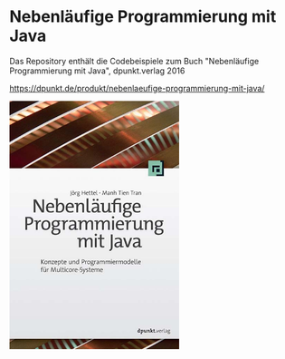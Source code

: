 # Nebenläufige Programmierung mit Java
Das Repository enthält die Codebeispiele zum Buch "Nebenläufige Programmierung mit Java", dpunkt.verlag 2016

<a href="https://dpunkt.de/produkt/nebenlaeufige-programmierung-mit-java/" target="_blank">https://dpunkt.de/produkt/nebenlaeufige-programmierung-mit-java/</a>

<img src="cover.jpg" alt="drawing" width="300"/>
